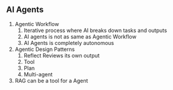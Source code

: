 ## AI Agents

1. Agentic Workflow
    1. Iterative process where AI breaks down tasks and outputs
    2. AI agents is not as same as Agentic Workflow
    2. AI Agents is completely autonomous
2. Agentic Design Patterns
    1. Reflect
        Reviews its own output
    2. Tool
    3. Plan
    4. Multi-agent
3. RAG can be a tool for a Agent